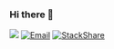 ### Hi there 👋

<!---https://github.com/anuraghazra/github-readme-stats-->

[![](http://img.shields.io/badge/-Blog-663399?style=flat-square&logo=gatsby&logoColor=white&link=https://junbyeol.tistory.com)](https://junbyeol.tistory.com)
[![Email](https://img.shields.io/badge/-Email-EA4335?style=flat-square&logo=gmail&logoColor=white&link=mailto:yoonjs0510@kaist.ac.kr)](mailto:yoonjs0510@kaist.ac.kr)
[![StackShare](http://img.shields.io/badge/-stackshare-0690FA?style=flat-square&logo=stackshare&logoColor=white&link=https://stackshare.io/junbyeol/my-stack)](https://stackshare.io/junbyeol/my-stack)
